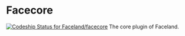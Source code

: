 # Facecore
[![Codeship Status for Faceland/facecore](https://codeship.com/projects/babe2030-72b7-0132-9dc6-5ad4053fa8e4/status?branch=master)](https://codeship.com/projects/54839)
The core plugin of Faceland.
